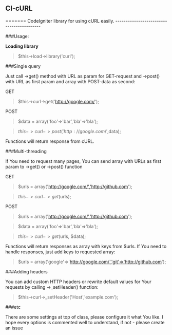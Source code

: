 <h2>CI-cURL</h2>
=======
CodeIgniter library for using cURL easily.
------------------------------------------

###Usage:

**Loading library**


> $this->load->library('curl');
>

###Single query

Just call ->get() method with URL as param for GET-request and ->post() with URL as first param and array with POST-data as second:

GET
> $this->curl->get('http://google.com/');

POST
> $data = array('foo'=>'bar','bla'=>'bla');

> $this->curl->post('http://google.com/',$data);

Functions will return response from cURL.

###Multi-threading

If You need to request many pages, You can send array with URLs as first param to ->get() or ->post() function

GET
> $urls = array('http://google.com/','http://github.com');

> $this->curl->get($urls);

POST
> $urls = array('http://google.com/','http://github.com');

> $data = array('foo'=>'bar','bla'=>'bla');

> $this->curl->get($urls, $data);

Functions will return responses as array with keys from $urls. If You need to handle responses, just add keys to requested array:

> $urls = array('google'=>'http://google.com/','git'=>'http://github.com');

###Adding headers

You can add custom HTTP headers or rewrite default values for Your requests by calling ->_setHeader() function:

> $this->curl->_setHeader('Host','example.com');

###etc

There are some settings at top of class, please configure it what You like. I hope every options is commented well to understand, if not - please create an issue
